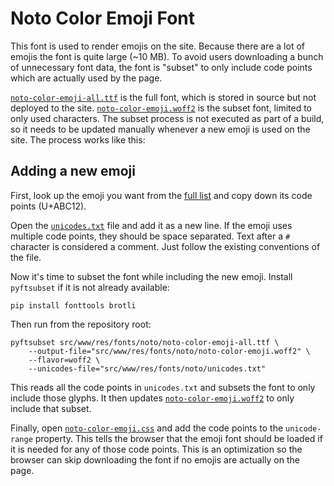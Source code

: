 # Noto Color Emoji Font

This font is used to render emojis on the site. Because there are a lot of
emojis the font is quite large (~10 MB). To avoid users downloading a bunch of
unnecessary font data, the font is "subset" to only include code points which
are actually used by the page.

[`noto-color-emoji-all.ttf`](./noto-color-emoji-all.ttf) is the full font, which
is stored in source but not deployed to the site.
[`noto-color-emoji.woff2`](./noto-color-emoji.woff2) is the subset font, limited
to only used characters. The subset process is not executed as part of a build,
so it needs to be updated manually whenever a new emoji is used on the site. The
process works like this:

## Adding a new emoji

First, look up the emoji you want from the
[full list](https://unicode.org/emoji/charts/full-emoji-list.html) and copy down
its code points (U+ABC12).

Open the [`unicodes.txt`](./unicodes.txt) file and add it as a new line. If the
emoji uses multiple code points, they should be space separated. Text after a
`#` character is considered a comment. Just follow the existing conventions of
the file.

Now it's time to subset the font while including the new emoji. Install
`pyftsubset` if it is not already available:

```shell
pip install fonttools brotli
```

Then run from the repository root:

```shell
pyftsubset src/www/res/fonts/noto/noto-color-emoji-all.ttf \
    --output-file="src/www/res/fonts/noto/noto-color-emoji.woff2" \
    --flavor=woff2 \
    --unicodes-file="src/www/res/fonts/noto/unicodes.txt"
```

This reads all the code points in `unicodes.txt` and subsets the font to only
include those glyphs. It then updates
[`noto-color-emoji.woff2`](./noto-color-emoji.woff2) to only include that
subset.

Finally, open [`noto-color-emoji.css`](./noto-color-emoji.css) and add the code
points to the `unicode-range` property. This tells the browser that the emoji
font should be loaded if it is needed for any of those code points. This is an
optimization so the browser can skip downloading the font if no emojis are
actually on the page.

